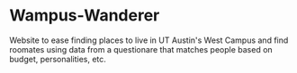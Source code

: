 # Wampus-Wanderer
Website to ease finding places to live in UT Austin's West Campus and find roomates using data from a questionare that matches people based on budget, personalities, etc.
